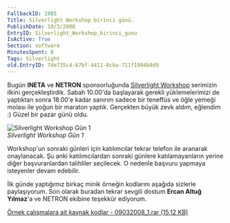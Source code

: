 ```yaml
---
FallbackID: 1985
Title: Silverlight Workshop birinci günü.
PublishDate: 10/3/2008
EntryID: Silverlight_Workshop_birinci_gunu
IsActive: True
Section: software
MinutesSpent: 0
Tags: Silverlight
old.EntryID: 7de735c4-67bf-4411-8cba-711f1994b9d9
---
```

Bugün **INETA** ve **NETRON** sponsorluğunda [Silverlight
Workshop](http://daron.yondem.com/tr/post/e52a84f7-3c2c-4ae5-8fd1-2b998eb25378)
serimizin ilkini gerçekleştirdik. Sabah 10.00'da başlayarak gerekli
yüklemelerimizi de yaptıktan sonra 18.00'e kadar sanırım sadece bir
teneffüs ve öğle yemeği molası ile yoğun bir maraton yaptık. Gerçekten
büyük zevk aldım, eğlendim :) Güzel bir pazar günü oldu.

![Silverlight Workshop Gün
1](http://cdn.daron.yondem.com/assets/1985/09032008_2.jpg)\
*Silverlight Workshop Gün 1*

Workshop'un sonraki günleri için katılımcılar tekrar telefon ile
aranarak onaylanacak. Şu anki katılımcılardan sonraki günlere
katılamayanların yerine diğer başvuranlardan talihliler seçilecek. O
nedenle başvuru yapmaya isteyenler devam edebilir.

İlk günde yaptığımız birkaç minik örneğin kodlarını aşağıda sizlerle
paylaşıyorum. Son olarak buradan tekrar sevgili dostum **Ercan Altuğ
Yılmaz**'a ve NETRON ekibine teşekkür ediyorum.

[Örnek çalışmalara ait kaynak kodlar - 09032008\_1.rar (15,12
KB)](http://cdn.daron.yondem.com/assets/1985/09032008_1.rar)


